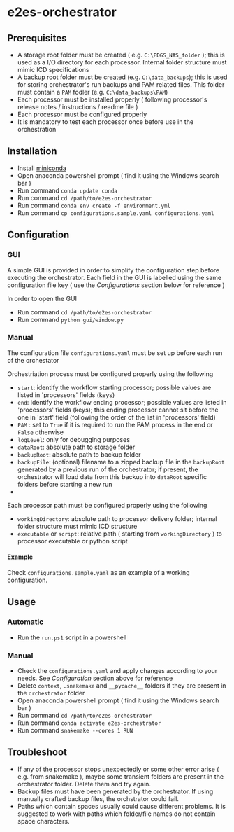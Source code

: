 # e2es-orchestrator

## Prerequisites

- A storage root folder must be created ( e.g. `C:\PDGS_NAS_folder` ); this is used as a I/O directory for each processor. Internal folder structure must mimic ICD specifications
- A backup root folder must be created (e.g. `C:\data_backups`);  this is used for storing orchestrator's run backups and PAM related files. This folder must contain a `PAM` fodler (e.g. `C:\data_backups\PAM`)
- Each processor must be installed properly ( following processor's release notes / instructions / readme file )
- Each processor must be configured properly
- It is mandatory to test each processor once before use in the orchestration

## Installation

- Install [miniconda](https://docs.conda.io/en/latest/miniconda.html)
- Open anaconda powershell prompt ( find it using the Windows search bar )
- Run command `conda update conda`
- Run command `cd /path/to/e2es-orchestrator`
- Run command `conda env create -f environment.yml`
- Run command `cp configurations.sample.yaml configurations.yaml`

## Configuration

### GUI 

A simple GUI is provided in order to simplify the configuration step before executing the orchestrator. Each field in the GUI is labelled using the same configuration file key ( use the _Configurations_ section below for reference )

In order to open the GUI
- Run command `cd /path/to/e2es-orchestrator`
- Run command `python gui/window.py`

### Manual
The configuration file `configurations.yaml` must be set up before each run of the orchestator

Orchestriation process must be configured properly using the following
- `start`: identify the workflow starting processor; possible values are listed in 'processors' fields (keys)
- `end`: identify the workflow ending processor; possible values are listed in 'processors' fields (keys); this ending processor cannot sit before the one in 'start' field  (following the order of the list in 'processors' field)
- `PAM` : set to `True` if it is required to run the PAM process in the end or `False` otherwise
- `logLevel`: only for debugging purposes 
- `dataRoot`: absolute path to storage folder
- `backupRoot`: absolute path to backup folder
- `backupFile`: (optional) filename to a zipped backup file in the `backupRoot` generated by a previous run of the orchestrator; if present, the orchestrator will load data from this backup into `dataRoot` specific folders before starting a new run
- 
Each processor path must be configured properly using the following
- `workingDirectory`: absolute path to processor delivery folder; internal folder structure must mimic ICD structure 
- `executable` or `script`: relative path ( starting from `workingDirectory` ) to processor executable or python script

#### Example

Check `configurations.sample.yaml` as an example of a working configuration.

## Usage 
### Automatic
- Run the `run.ps1` script in a powershell
### Manual
- Check the `configurations.yaml` and apply changes according to your needs. See _Configuration_ section above for reference
- Delete `context`, `.snakemake` and `__pycache__` folders if they are present in the `orchestrator` folder
- Open anaconda powershell prompt ( find it using the Windows search bar )
- Run command `cd /path/to/e2es-orchestrator`
- Run command `conda activate e2es-orchestrator`
- Run command `snakemake --cores 1 RUN`

## Troubleshoot
- If any of the processor stops unexpectedly or some other error arise ( e.g. from snakemake ), maybe some transient folders are present in the orchestrator folder. Delete them and try again.
- Backup files must have been generated by the orchestrator. If using manually crafted backup files, the orchstrator could fail.
- Paths which contain spaces usually could cause different problems. It is suggested to work with paths which folder/file names do not contain space characters.


